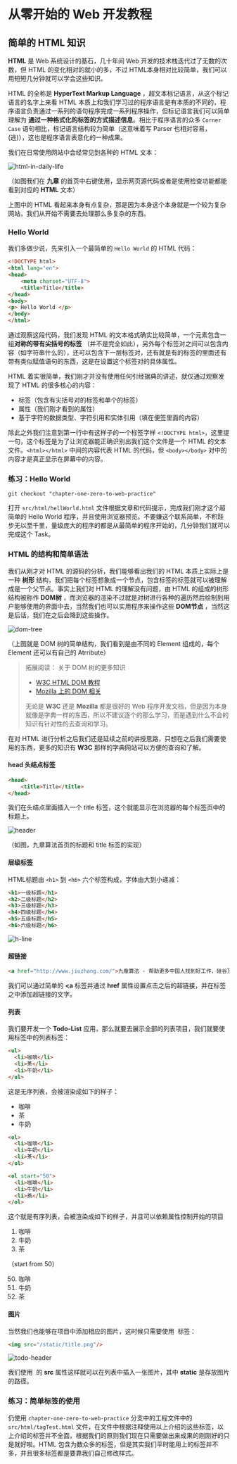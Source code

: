 # 从零开始的 Web 开发教程



## 简单的 HTML 知识

**HTML** 是 Web 系统设计的基石，几十年间 Web 开发的技术栈迭代过了无数的次数，但 HTML 的变化相对的就小的多，不过 HTML本身相对比较简单，我们可以用短短几分钟就可以学会这些知识。

HTML 的全称是 **HyperText Markup Language** ，超文本标记语言，从这个标记语言的名字上来看 HTML 本质上和我们学习过的程序语言是有本质的不同的，程序语言负责通过一系列的语句程序完成一系列程序操作，但标记语言我们可以简单理解为 **通过一种格式化的标签的方式描述信息**。相比于程序语言的众多 `Corner Case` 语句相比，标记语言结构较为简单（这意味着写 Parser 也相对容易，(逃)），这也是程序语言表意化的一种成果。

我们在日常使用网站中会经常见到各种的 HTML 文本：

![html-in-daily-life](chapter_1_zero_to_web_html/html-in-daily-life.png)

（如图我们在 **九章** 的首页中右键使用，显示网页源代码或者是使用检查功能都能看到对应的 **HTML** 文本）

上图中的 HTML 看起来本身有点复杂，那是因为本身这个本身就是一个较为复杂网站，我们从开始不需要去处理那么多复杂的东西。

### Hello World

我们多做少说，先来引入一个最简单的 `Hello World` 的 HTML 代码：

``` html
<!DOCTYPE html>
<html lang="en">
<head>
    <meta charset="UTF-8">
    <title>Title</title>
</head>
<body>
<p> Hello World </p>
</body>
</html>
```

通过观察这段代码，我们发现 HTML 的文本格式确实比较简单，一个元素包含一组**对称的带有尖括号的标签** （并不是完全如此），另外每个标签对之间可以包含内容（如字符串什么的），还可以包含下一层标签对，还有就是有的标签的里面还有带有类似赋值语句的东西，这是在设置这个标签对的具体属性。

HTML 着实很简单，我们刚才并没有使用任何引经据典的讲述，就仅通过观察发现了 HTML 的很多核心的内容：

* 标签（包含有尖括号对的标签和单个的标签）
* 属性（我们刚才看到的属性）
* 基于字符的数据类型、字符引用和实体引用（填在便签里面的内容）

除此之外我们注意到第一行中有这样子的一个标签字样 `<!DOCTYPE html>`，这里提一句，这个标签是为了让浏览器能正确识别出我们这个文件是一个 HTML 的文本文件。`<html></html>` 中间的内容代表 HTML 的代码，但 `<body></body>` 对中的内容才是真正显示在屏幕中的内容。

### 练习：Hello World

``` shell
git checkout "chapter-one-zero-to-web-practice"
```

打开 `src/html/hellWorld.html` 文件根据文章和代码提示，完成我们刚才这个超简单的 Hello World 程序，并且使用浏览器预览。不要嫌这个联系简单，不积跬步无以至千里，量级庞大的程序的都是从最简单的程序开始的，几分钟我们就可以完成这个 Task。

### HTML 的结构和简单语法

我们从刚才对 HTML 的源码的分析，我们能够看出我们的 HTML 本质上实际上是一种 **树形** 结构，我们把每个标签想象成一个节点，包含标签的标签就可以被理解成是一个父节点。事实上我们对 HTML 的理解没有问题，由 HTML 的组成的树形结构被称作 **DOM树** ，而浏览器的渲染不过就是对树进行各种的遍历然后绘制到用户能够使用的界面中去，当然我们也可以实用程序来操作这些 **DOM节点** ，当然这是后话，我们在之后会降到这些操作。

![dom-tree](chapter_1_zero_to_web_html/dom-tree.gif)

（上图就是 DOM 树的简单结构，我们看到是由不同的 Element 组成的，每个 Element 还可以有自己的 Atrribute）

> 拓展阅读： 关于 DOM 树的更多知识
>
> * [W3C HTML DOM 教程](http://www.w3school.com.cn/htmldom/)
> * [Mozilla 上的 DOM 相关](https://developer.mozilla.org/zh-CN/docs/Glossary/DOM)
>
> 无论是 **W3C** 还是 **Mozilla** 都是很好的 Web 程序开发文档，但是因为本身就像是字典一样的东西，所以不建议逐个的那么学习，而是遇到什么不会的知识有针对性的去查询和学习。

在对 HTML 进行分析之后我们还是延续之前的讲授思路，只想在之后我们需要使用的东西，更多的知识有 **W3C** 那样的字典网站可以方便的查询和了解。

#### head 头结点标签

``` html
<head>
    <title>Title</title>
</head>
```

我们在头结点里面插入一个 title 标签，这个就能显示在浏览器的每个标签页中的标题上。

![header](chapter_1_zero_to_web_html/header-learn.png)

（如图，九章算法首页的标题和 title 标签的实现）

#### 层级标签

HTML标题由 `<h1>` 到 `<h6>` 六个标签构成，字体由大到小递减：

``` html
<h1>一级标题</h1>
<h2>二级标题</h2>
<h3>三级标题</h3>
<h4>四级标题</h4>
<h5>五级标题</h5>
<h6>六级标题</h6>
```

![h-line](chapter_1_zero_to_web_html/h-line.png)

#### 超链接

``` html
<a href="http://www.jiuzhang.com/">九章算法 - 帮助更多中国人找到好工作，硅谷顶尖IT企业工程师实时在线授课为你传授面试技巧</a>
```

我们可以通过简单的 **<a** 标签并通过 **href** 属性设置点击之后的超链接，并在标签之中添加超链接的文字。

#### 列表

我们要开发一个 **Todo-List** 应用，那么就要去展示全部的列表项目，我们就要使用标签中的列表标签：

``` html
<ul>
  <li>咖啡</li>
  <li>茶</li>
  <li>牛奶</li>
</ul>
```

这是无序列表，会被渲染成如下的样子：

* 咖啡
* 茶
* 牛奶

``` html
<ol>
  <li>咖啡</li>
  <li>牛奶</li>
  <li>茶</li>
</ol>

<ol start="50">
  <li>咖啡</li>
  <li>牛奶</li>
  <li>茶</li>
</ol>
```

这个就是有序列表，会被渲染成如下的样子，并且可以依赖属性控制开始的项目

1. 咖啡
2. 牛奶
3. 茶

（start from 50）

50. 咖啡
51. 牛奶
52. 茶

#### 图片

当然我们也能够在项目中添加相应的图片，这时候只需要使用 **<img>** 标签：

``` html
<img src="/static/title.png"/>
```

![todo-header](chapter_1_zero_to_web_html/todo-header.png)

我们使用 <img> 的 **src** 属性这样就可以在列表中插入一张图片，其中 **static** 是存放图片的路径。

### 练习：简单标签的使用

仍使用 `chapter-one-zero-to-web-practice` 分支中的工程文件中的 `src/html/tagTest.html` 文件，在文件中根据注释使用以上介绍的这些标签，以上介绍的标签并不全面，根据我们的原则我们现在只需要做出来成果的刚刚好的只是就好啦。HTML 包含为数众多的标签，但是其实我们平时能用上的标签并不多，并且很多标签都是要靠我们自己修改样式。

